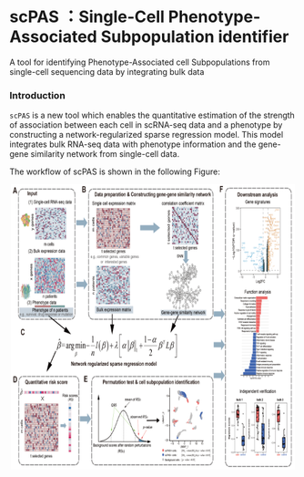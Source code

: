 # scPAS ：Single-Cell Phenotype-Associated Subpopulation identifier
 A tool for identifying Phenotype-Associated cell Subpopulations from single-cell sequencing data by integrating bulk data
### Introduction ###
`scPAS` is a new tool which enables the quantitative estimation of the strength of association between each cell in scRNA-seq data and a phenotype by constructing a network-regularized sparse regression model. This model integrates bulk RNA-seq data with phenotype information and the gene-gene similarity network from single-cell data. 

The workflow of scPAS is shown in the following Figure:

<p align="center">
<img src=Flow_diagram.png height="500" width="500">
</p>
